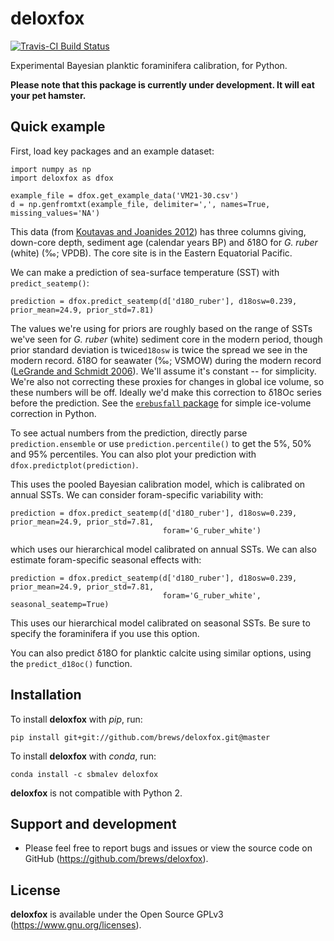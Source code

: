 # deloxfox

[![Travis-CI Build Status](https://travis-ci.org/brews/deloxfox.svg?branch=master)](https://travis-ci.org/brews/deloxfox)

Experimental Bayesian planktic foraminifera calibration, for Python.

**Please note that this package is currently under development. It will eat your pet hamster.**

## Quick example

First, load key packages and an example dataset:

    import numpy as np
    import deloxfox as dfox

    example_file = dfox.get_example_data('VM21-30.csv')
    d = np.genfromtxt(example_file, delimiter=',', names=True, missing_values='NA')

This data (from [Koutavas and Joanides 2012](https://doi.org/10.1029/2012PA002378))
has three columns giving, down-core depth, sediment age (calendar years BP) and δ18O for *G. ruber* (white) (‰; VPDB). 
The core site is in the Eastern Equatorial Pacific.

We can make a prediction of sea-surface temperature (SST) with `predict_seatemp()`:


    prediction = dfox.predict_seatemp(d['d18O_ruber'], d18osw=0.239, prior_mean=24.9, prior_std=7.81)

The values we're using for priors are roughly based on the range of SSTs we've seen for *G. ruber* (white) sediment 
core in the modern period, though prior standard deviation is twice`d18osw` is twice the spread we see in the modern 
record. δ18O for seawater (‰; VSMOW) during the modern record 
([LeGrande and Schmidt 2006](https://doi.org/10.1029/2006GL026011)). We'll assume it's constant -- for simplicity. 
We're also not correcting these proxies for changes in global ice volume, so these numbers will be off. Ideally we'd make 
this correction to δ18Oc series before the prediction. See the 
[`erebusfall` package](https://github.com/brews/erebusfall) for simple ice-volume correction in Python.

To see actual numbers from the prediction, directly parse `prediction.ensemble` or use `prediction.percentile()` to get 
the 5%, 50% and 95% percentiles. You can also plot your prediction with `dfox.predictplot(prediction)`.

This uses the pooled Bayesian calibration model, which is calibrated on annual SSTs. We can consider foram-specific 
variability with:

    prediction = dfox.predict_seatemp(d['d18O_ruber'], d18osw=0.239, prior_mean=24.9, prior_std=7.81, 
                                      foram='G_ruber_white')

which uses our hierarchical model calibrated on annual SSTs. We can also estimate foram-specific seasonal effects with:

    prediction = dfox.predict_seatemp(d['d18O_ruber'], d18osw=0.239, prior_mean=24.9, prior_std=7.81, 
                                      foram='G_ruber_white', seasonal_seatemp=True)

This uses our hierarchical model calibrated on seasonal SSTs. Be sure to specify the foraminifera if you use this option.

You can also predict δ18O for planktic calcite using similar options, using the `predict_d18oc()` function.

## Installation

To install **deloxfox** with *pip*, run:


    pip install git+git://github.com/brews/deloxfox.git@master
    
To install **deloxfox** with *conda*, run:


    conda install -c sbmalev deloxfox

**deloxfox** is not compatible with Python 2.

## Support and development

- Please feel free to report bugs and issues or view the source code on GitHub (https://github.com/brews/deloxfox).


## License

**deloxfox** is available under the Open Source GPLv3 (https://www.gnu.org/licenses).
